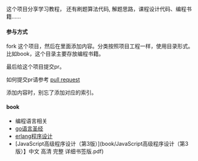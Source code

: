 这个项目分享学习教程， 还有刷题算法代码, 解题思路，课程设计代码、编程书籍......


#### 参与方式

fork 这个项目，然后在里面添加内容。分类按照项目工程一样，使用目录形式。比如book，这个目录主要存放编程书籍。

最后给这个项目提交pr。

如何提交pr请参考 [pull request](https://www.cnblogs.com/zhangjianbin/p/7774073.html)

添加内容时，别忘了添加对应的索引。



#### book

- 编程语言相关
 - [go语言圣经](book/go语言圣经.pdf)
 - [erlang程序设计](book/erlang程序设计.pdf)
 - [JavaScript高级程序设计（第3版）](book/JavaScript高级程序设计（第3版）】中文 高清 完整 详细书签版.pdf)